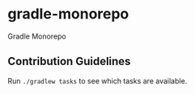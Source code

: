 # gradle-monorepo

Gradle Monorepo

## Contribution Guidelines

Run `./gradlew tasks` to see which tasks are available.
